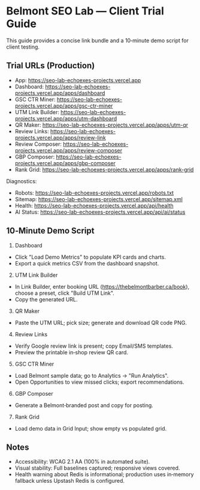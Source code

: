 # Belmont SEO Lab — Client Trial Guide

This guide provides a concise link bundle and a 10‑minute demo script for client testing.

## Trial URLs (Production)
- App: https://seo-lab-echoexes-projects.vercel.app
- Dashboard: https://seo-lab-echoexes-projects.vercel.app/apps/dashboard
- GSC CTR Miner: https://seo-lab-echoexes-projects.vercel.app/apps/gsc-ctr-miner
- UTM Link Builder: https://seo-lab-echoexes-projects.vercel.app/apps/utm-dashboard
- QR Maker: https://seo-lab-echoexes-projects.vercel.app/apps/utm-qr
- Review Links: https://seo-lab-echoexes-projects.vercel.app/apps/review-link
- Review Composer: https://seo-lab-echoexes-projects.vercel.app/apps/review-composer
- GBP Composer: https://seo-lab-echoexes-projects.vercel.app/apps/gbp-composer
- Rank Grid: https://seo-lab-echoexes-projects.vercel.app/apps/rank-grid

Diagnostics:
- Robots: https://seo-lab-echoexes-projects.vercel.app/robots.txt
- Sitemap: https://seo-lab-echoexes-projects.vercel.app/sitemap.xml
- Health: https://seo-lab-echoexes-projects.vercel.app/api/health
- AI Status: https://seo-lab-echoexes-projects.vercel.app/api/ai/status

## 10‑Minute Demo Script
1) Dashboard
- Click "Load Demo Metrics" to populate KPI cards and charts.
- Export a quick metrics CSV from the dashboard snapshot.

2) UTM Link Builder
- In Link Builder, enter booking URL (https://thebelmontbarber.ca/book), choose a preset, click "Build UTM Link".
- Copy the generated URL.

3) QR Maker
- Paste the UTM URL; pick size; generate and download QR code PNG.

4) Review Links
- Verify Google review link is present; copy Email/SMS templates.
- Preview the printable in‑shop review QR card.

5) GSC CTR Miner
- Load Belmont sample data; go to Analytics → "Run Analytics".
- Open Opportunities to view missed clicks; export recommendations.

6) GBP Composer
- Generate a Belmont‑branded post and copy for posting.

7) Rank Grid
- Load demo data in Grid Input; show empty vs populated grid.

## Notes
- Accessibility: WCAG 2.1 AA (100% in automated suite).
- Visual stability: Full baselines captured; responsive views covered.
- Health warning about Redis is informational; production uses in‑memory fallback unless Upstash Redis is configured.

